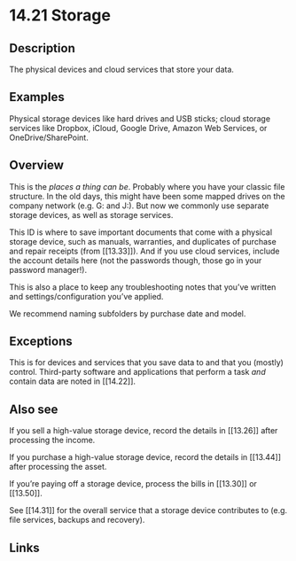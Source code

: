 # 14.21 Storage

## Description

The physical devices and cloud services that store your data.

## Examples

Physical storage devices like hard drives and USB sticks; cloud storage services
like Dropbox, iCloud, Google Drive, Amazon Web Services, or OneDrive/SharePoint.

## Overview

This is the _places a thing can be_. Probably where you have your classic file structure. In the old days, this might have been some mapped drives on the company network (e.g. G: and J:). But now we commonly use separate storage devices, as well as storage services.

This ID is where to save important documents that come with a physical storage device, such as manuals, warranties, and duplicates of purchase and repair receipts (from [[13.33]]). And if you use cloud services, include the account details here (not the passwords though, those go in your password manager!).

This is also a place to keep any troubleshooting notes that you’ve written and settings/configuration you’ve applied.

We recommend naming subfolders by purchase date and model.

## Exceptions

This is for devices and services that you save data to and that you (mostly) control. Third-party software and applications that perform a task _and_ contain data are noted in [[14.22]].

## Also see

If you sell a high-value storage device, record the details in [[13.26]] after processing the income.

If you purchase a high-value storage device, record the details in [[13.44]] after processing the asset.

If you’re paying off a storage device, process the bills in [[13.30]] or [[13.50]].

See [[14.31]] for the overall service that a storage device contributes to (e.g. file services, backups and recovery).


## Links

